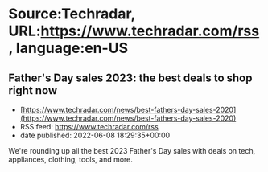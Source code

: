 # Source:Techradar, URL:https://www.techradar.com/rss, language:en-US

## Father's Day sales 2023: the best deals to shop right now
 - [https://www.techradar.com/news/best-fathers-day-sales-2020](https://www.techradar.com/news/best-fathers-day-sales-2020)
 - RSS feed: https://www.techradar.com/rss
 - date published: 2022-06-08 18:29:35+00:00

We're rounding up all the best 2023 Father's Day sales with deals on tech, appliances, clothing, tools, and more.

